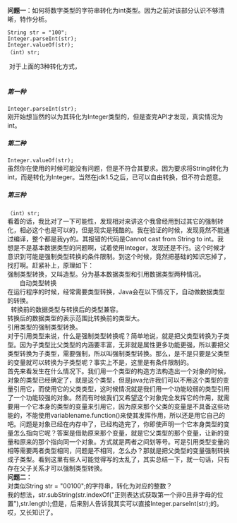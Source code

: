 ﻿**问题一**：如何将数字类型的字符串转化为int类型。因为之前对该部分认识不够清晰，特作分析。
```
String str = "100";
Integer.parseInt(str);
Integer.valueOf(str);
（int）str;
```
 对于上面的3种转化方式，<br/>
 
##### 第一种<br/>
`Integer.parseInt(str);`<br/>
刚开始想当然的以为其转化为Integer类型的，但是查完API才发现，真实情况为int。
 
##### 第二种
`Integer.valueOf(str);`<br/>
虽然你在使用的时候可能没有问题，但是不符合其要求。因为要求将String转化为int，而是转化为Integer。当然在jdk1.5之后，已可以自由转换，但不符合题意。
##### 第三种
`（int）str;`<br/>
看着的话，我比对了一下可能性，发现相对来讲这个我曾经用到过其它的强制转化，相必这个也是可以的，但是现实是残酷的。我在验证的时候，发现竟然不能通过编译，整个都是我yy的。其报错的代码是Cannot cast from String to int。我想是不是基本数据类型的问题啊，试着使用Integer，发现还是不行。这个时候才意识到可能是强制类型转换的条件限制。到这个时候，竟然把基础的知识忘掉了，找打啊。赶紧补上，原理如下：<br/>
强制类型转换，又叫造型。分为基本数据类型和引用数据类型两种情况。<br/>
      
自动类型转换<br/>
在运行程序的时候，经常需要类型转换，Java会在以下情况下，自动做数据类型的转换。<br/>
 
转换前的数据类型与转换后的类型兼容。<br/>
转换后的数据类型的表示范围比转换前的类型大。<br/>
引用类型的强制类型转换。<br/>
对于引用类型来说，什么是强制类型转换呢？简单地说，就是把父类型转换为子类型。因为子类型比父类型的内涵要丰富，无非就是属性更多功能更强，所以要把父类型转换为子类型，需要强制，所以叫强制类型转换。那么，是不是只要是父类型的变量就可以转换为子类型呢？事实上不是，这里是有条件限制的。<br/>
首先来看发生在什么情况下。我们用一个类型的构造方法构造出一个对象的时候，对象的类型已经确定了，就是这个类型，但是java允许我们可以不用这个类型的变量引用它，而使用它的父类类型，这时候情况就是我们用一个功能较弱的类型引用了一个功能较强的对象。然而有时候我们又希望这个对象完全发挥它的作用，就需要用一个它本身的类型的变量来引用它，因为原来那个父类的变量是不具备这些功能的，不能使用variablename.function()来使其发挥作用，所以还是用它自己的吧。问题是对象已经在内存中了，已经构造完了，你即使声明一个它本身类型的变量怎么指向它呢？答案是借助原来那个变量，就是它父类型的那个变量，让新的变量和原来的那个指向同一个对象。方式就是两者之间划等号。可是引用类型变量的相等需要两者类型相同，问题是不相同，怎么办？那就是把父类型的变量强制转换成子类型。看到这里有些人可能觉得写的太乱了，其实总结一下，就一句话，只有存在父子关系才可以强制类型转换。<br/>
**问题二：**<br/>
对类似String str = "00100";的字符串，转化为对应的整数？<br/>
我的想法，str.subString(str.indexOf("正则表达式获取第一个非0且非字母的位置"),str.length);但是，后来别人告诉我其实可以直接Integer.parseInt(str);的。
哎，又长知识了。